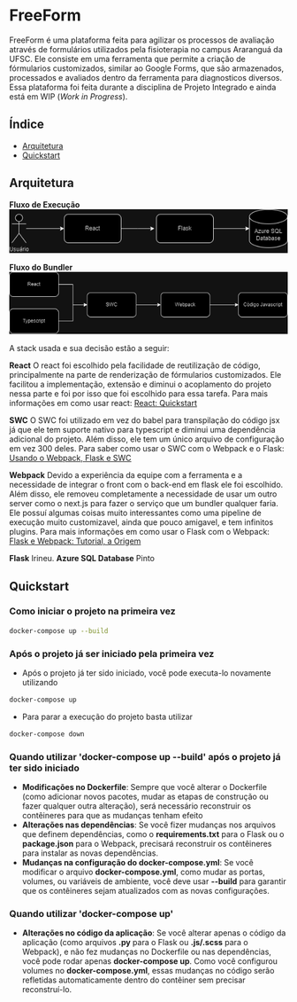 # FreeForm
FreeForm é uma plataforma feita para agilizar os processos de avaliação através de formulários utilizados pela fisioterapia no campus Araranguá da UFSC. Ele consiste em uma ferramenta que permite a criação de fórmularios customizados, similar ao Google Forms, que são armazenados, processados e avaliados dentro da ferramenta para diagnosticos diversos.
Essa plataforma foi feita durante a disciplina de Projeto Integrado e ainda está em WIP (_Work in Progress_).

## Índice
- [Arquitetura](#arquitetura)
- [Quickstart](#quickstart)

## Arquitetura

**Fluxo de Execução**
![Fluxo de Execução](./images/Fluxo_do_Projeto.png)


**Fluxo do Bundler**
![Fluxo do Bundler](./images/Diagrama_de_Build.png)

A stack usada e sua decisão estão a seguir:

**React**
O react foi escolhido pela facilidade de reutilização de código, principalmente na parte de renderização de fórmularios customizados. Ele facilitou a implementação, extensão e diminui o acoplamento do projeto nessa parte e foi por isso que foi escolhido para essa tarefa. Para mais informações em como usar react: [React: Quickstart](https://react.dev/learn "React: Quickstart")

**SWC**
O SWC foi utilizado em vez do babel para transpilação do código jsx já que ele tem suporte nativo para typescript e diminui uma dependência adicional do projeto. Além disso, ele tem um único arquivo de configuração em vez 300 deles. Para saber como usar o SWC com o Webpack e o Flask: [Usando o Webpack, Flask e SWC](https://python-webpack-boilerplate.readthedocs.io/en/latest/swc/ "Usando o Webpack, Flask e SWC")

**Webpack**
Devido a experiência da equipe com a ferramenta e a necessidade de integrar o front com o back-end em flask ele foi escolhido. Além disso, ele removeu completamente a necessidade de usar um outro server como o next.js para fazer o serviço que um bundler qualquer faria. Ele possuí algumas coisas muito interessantes como uma pipeline de execução muito customizavel, ainda que pouco amigavel, e tem infinitos plugins. Para mais informações em como usar o Flask com o Webpack: [Flask e Webpack: Tutorial, a Origem](https://python-webpack-boilerplate.readthedocs.io/en/latest/setup_with_flask/ "Flask e Webpack: Tutorial, a Origem")

**Flask**
Irineu.
**Azure SQL Database**
Pinto

## Quickstart
### Como iniciar o projeto na primeira vez
```bash
docker-compose up --build
```

### Após o projeto já ser iniciado pela primeira vez

* Após o projeto já ter sido iniciado, você pode executa-lo novamente utilizando
```bash
docker-compose up
```
* Para parar a execução do projeto basta utilizar
```bash
docker-compose down
```

### Quando utilizar 'docker-compose up --build' após o projeto já ter sido iniciado
* **Modificações no Dockerfile**: Sempre que você alterar o Dockerfile (como adicionar novos pacotes, mudar as etapas de construção ou fazer qualquer outra alteração), será necessário reconstruir os contêineres para que as mudanças tenham efeito
* **Alterações nas dependências**: Se você fizer mudanças nos arquivos que definem dependências, como o **requirements.txt** para o Flask ou o **package.json** para o Webpack, precisará reconstruir os contêineres para instalar as novas dependências.
* **Mudanças na configuração do docker-compose.yml**: Se você modificar o arquivo **docker-compose.yml**, como mudar as portas, volumes, ou variáveis de ambiente, você deve usar **--build** para garantir que os contêineres sejam atualizados com as novas configurações.

### Quando utilizar 'docker-compose up'
* **Alterações no código da aplicação**: Se você alterar apenas o código da aplicação (como arquivos **.py** para o Flask ou **.js/.scss** para o Webpack), e não fez mudanças no Dockerfile ou nas dependências, você pode rodar apenas **docker-compose up**. Como você configurou volumes no **docker-compose.yml**, essas mudanças no código serão refletidas automaticamente dentro do contêiner sem precisar reconstruí-lo.
